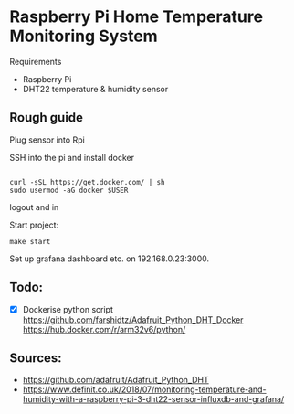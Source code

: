 # Raspberry Pi Home Temperature Monitoring System


Requirements

- Raspberry Pi
- DHT22 temperature & humidity sensor

## Rough guide

Plug sensor into Rpi

SSH into the pi and install docker
```

curl -sSL https://get.docker.com/ | sh
sudo usermod -aG docker $USER
```
logout and in

Start project:
```
make start
```

Set up grafana dashboard etc. on 192.168.0.23:3000.

## Todo:
- [x] Dockerise python script https://github.com/farshidtz/Adafruit_Python_DHT_Docker https://hub.docker.com/r/arm32v6/python/

## Sources:
- https://github.com/adafruit/Adafruit_Python_DHT
- https://www.definit.co.uk/2018/07/monitoring-temperature-and-humidity-with-a-raspberry-pi-3-dht22-sensor-influxdb-and-grafana/
